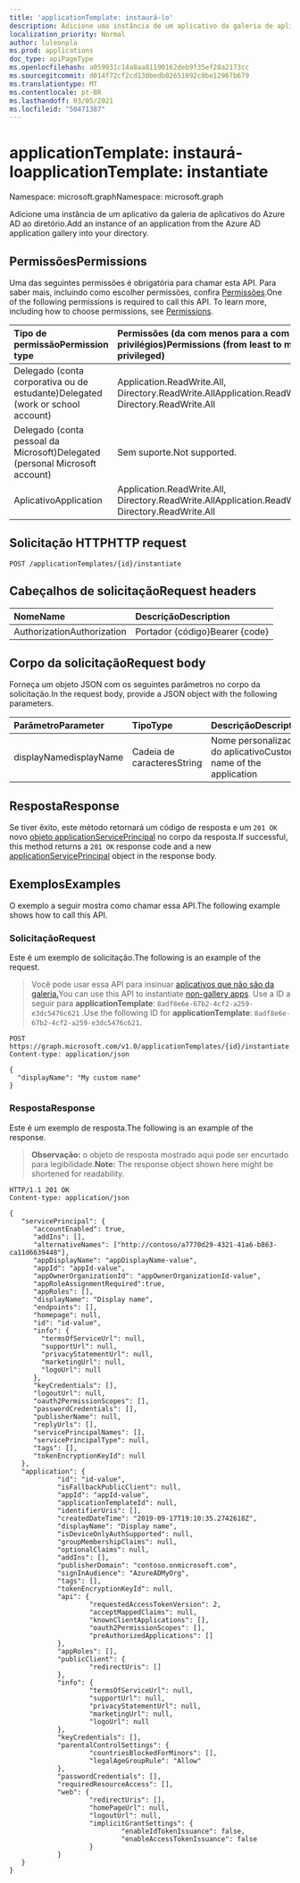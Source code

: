 ```yaml
---
title: 'applicationTemplate: instaurá-lo'
description: Adicione uma instância de um aplicativo da galeria de aplicativos do Azure AD ao diretório.
localization_priority: Normal
author: luleonpla
ms.prod: applications
doc_type: apiPageType
ms.openlocfilehash: a059931c14a8aa81190162deb9f35ef28a2173cc
ms.sourcegitcommit: d014f72cf2cd130bedb02651092c0be12967b679
ms.translationtype: MT
ms.contentlocale: pt-BR
ms.lasthandoff: 03/05/2021
ms.locfileid: "50471387"
---
```

# <a name="applicationtemplate-instantiate"></a><span data-ttu-id="37e65-103">applicationTemplate: instaurá-lo</span><span class="sxs-lookup"><span data-stu-id="37e65-103">applicationTemplate: instantiate</span></span>

<span data-ttu-id="37e65-104">Namespace: microsoft.graph</span><span class="sxs-lookup"><span data-stu-id="37e65-104">Namespace: microsoft.graph</span></span>

<span data-ttu-id="37e65-105">Adicione uma instância de um aplicativo da galeria de aplicativos do Azure AD ao diretório.</span><span class="sxs-lookup"><span data-stu-id="37e65-105">Add an instance of an application from the Azure AD application gallery into your directory.</span></span>

## <a name="permissions"></a><span data-ttu-id="37e65-106">Permissões</span><span class="sxs-lookup"><span data-stu-id="37e65-106">Permissions</span></span>

<span data-ttu-id="37e65-p101">Uma das seguintes permissões é obrigatória para chamar esta API. Para saber mais, incluindo como escolher permissões, confira [Permissões](/graph/permissions-reference).</span><span class="sxs-lookup"><span data-stu-id="37e65-p101">One of the following permissions is required to call this API. To learn more, including how to choose permissions, see [Permissions](/graph/permissions-reference).</span></span>

| <span data-ttu-id="37e65-109">Tipo de permissão</span><span class="sxs-lookup"><span data-stu-id="37e65-109">Permission type</span></span>                        | <span data-ttu-id="37e65-110">Permissões (da com menos para a com mais privilégios)</span><span class="sxs-lookup"><span data-stu-id="37e65-110">Permissions (from least to most privileged)</span></span>        |
| :------------------------------------- | :------------------------------------------------- |
| <span data-ttu-id="37e65-111">Delegado (conta corporativa ou de estudante)</span><span class="sxs-lookup"><span data-stu-id="37e65-111">Delegated (work or school account)</span></span>     | <span data-ttu-id="37e65-112">Application.ReadWrite.All, Directory.ReadWrite.All</span><span class="sxs-lookup"><span data-stu-id="37e65-112">Application.ReadWrite.All, Directory.ReadWrite.All</span></span> |
| <span data-ttu-id="37e65-113">Delegado (conta pessoal da Microsoft)</span><span class="sxs-lookup"><span data-stu-id="37e65-113">Delegated (personal Microsoft account)</span></span> | <span data-ttu-id="37e65-114">Sem suporte.</span><span class="sxs-lookup"><span data-stu-id="37e65-114">Not supported.</span></span>                                     |
| <span data-ttu-id="37e65-115">Aplicativo</span><span class="sxs-lookup"><span data-stu-id="37e65-115">Application</span></span>                            | <span data-ttu-id="37e65-116">Application.ReadWrite.All, Directory.ReadWrite.All</span><span class="sxs-lookup"><span data-stu-id="37e65-116">Application.ReadWrite.All, Directory.ReadWrite.All</span></span> |

## <a name="http-request"></a><span data-ttu-id="37e65-117">Solicitação HTTP</span><span class="sxs-lookup"><span data-stu-id="37e65-117">HTTP request</span></span>

<!-- { "blockType": "ignored" } -->

```http
POST /applicationTemplates/{id}/instantiate
```

## <a name="request-headers"></a><span data-ttu-id="37e65-118">Cabeçalhos de solicitação</span><span class="sxs-lookup"><span data-stu-id="37e65-118">Request headers</span></span>

| <span data-ttu-id="37e65-119">Nome</span><span class="sxs-lookup"><span data-stu-id="37e65-119">Name</span></span>          | <span data-ttu-id="37e65-120">Descrição</span><span class="sxs-lookup"><span data-stu-id="37e65-120">Description</span></span>   |
| :------------ | :------------ |
| <span data-ttu-id="37e65-121">Authorization</span><span class="sxs-lookup"><span data-stu-id="37e65-121">Authorization</span></span> | <span data-ttu-id="37e65-122">Portador {código}</span><span class="sxs-lookup"><span data-stu-id="37e65-122">Bearer {code}</span></span> |

## <a name="request-body"></a><span data-ttu-id="37e65-123">Corpo da solicitação</span><span class="sxs-lookup"><span data-stu-id="37e65-123">Request body</span></span>

<span data-ttu-id="37e65-124">Forneça um objeto JSON com os seguintes parâmetros no corpo da solicitação.</span><span class="sxs-lookup"><span data-stu-id="37e65-124">In the request body, provide a JSON object with the following parameters.</span></span>

| <span data-ttu-id="37e65-125">Parâmetro</span><span class="sxs-lookup"><span data-stu-id="37e65-125">Parameter</span></span>   | <span data-ttu-id="37e65-126">Tipo</span><span class="sxs-lookup"><span data-stu-id="37e65-126">Type</span></span>   | <span data-ttu-id="37e65-127">Descrição</span><span class="sxs-lookup"><span data-stu-id="37e65-127">Description</span></span>                    |
| :---------- | :----- | :----------------------------- |
| <span data-ttu-id="37e65-128">displayName</span><span class="sxs-lookup"><span data-stu-id="37e65-128">displayName</span></span> | <span data-ttu-id="37e65-129">Cadeia de caracteres</span><span class="sxs-lookup"><span data-stu-id="37e65-129">String</span></span> | <span data-ttu-id="37e65-130">Nome personalizado do aplicativo</span><span class="sxs-lookup"><span data-stu-id="37e65-130">Custom name of the application</span></span> |

## <a name="response"></a><span data-ttu-id="37e65-131">Resposta</span><span class="sxs-lookup"><span data-stu-id="37e65-131">Response</span></span>

<span data-ttu-id="37e65-132">Se tiver êxito, este método retornará um código de resposta e um `201 OK` novo [objeto applicationServicePrincipal](../resources/applicationserviceprincipal.md) no corpo da resposta.</span><span class="sxs-lookup"><span data-stu-id="37e65-132">If successful, this method returns a `201 OK` response code and a new [applicationServicePrincipal](../resources/applicationserviceprincipal.md) object in the response body.</span></span>

## <a name="examples"></a><span data-ttu-id="37e65-133">Exemplos</span><span class="sxs-lookup"><span data-stu-id="37e65-133">Examples</span></span>

<span data-ttu-id="37e65-134">O exemplo a seguir mostra como chamar essa API.</span><span class="sxs-lookup"><span data-stu-id="37e65-134">The following example shows how to call this API.</span></span>

### <a name="request"></a><span data-ttu-id="37e65-135">Solicitação</span><span class="sxs-lookup"><span data-stu-id="37e65-135">Request</span></span>

<span data-ttu-id="37e65-136">Este é um exemplo de solicitação.</span><span class="sxs-lookup"><span data-stu-id="37e65-136">The following is an example of the request.</span></span>

> <span data-ttu-id="37e65-137">Você pode usar essa API para insinuar [aplicativos que não são da galeria.](/azure/active-directory/manage-apps/add-non-gallery-app)</span><span class="sxs-lookup"><span data-stu-id="37e65-137">You can use this API to instantiate [non-gallery apps](/azure/active-directory/manage-apps/add-non-gallery-app).</span></span> <span data-ttu-id="37e65-138">Use a ID a seguir para **applicationTemplate**: `8adf8e6e-67b2-4cf2-a259-e3dc5476c621` .</span><span class="sxs-lookup"><span data-stu-id="37e65-138">Use the following ID for **applicationTemplate**: `8adf8e6e-67b2-4cf2-a259-e3dc5476c621`.</span></span>

<!-- {
  "blockType": "request",
  "name": "applicationtemplate_instantiate"
}-->

```http
POST https://graph.microsoft.com/v1.0/applicationTemplates/{id}/instantiate
Content-type: application/json

{
  "displayName": "My custom name"
}
```

### <a name="response"></a><span data-ttu-id="37e65-139">Resposta</span><span class="sxs-lookup"><span data-stu-id="37e65-139">Response</span></span>

<span data-ttu-id="37e65-140">Este é um exemplo de resposta.</span><span class="sxs-lookup"><span data-stu-id="37e65-140">The following is an example of the response.</span></span>

> <span data-ttu-id="37e65-141">**Observação:** o objeto de resposta mostrado aqui pode ser encurtado para legibilidade.</span><span class="sxs-lookup"><span data-stu-id="37e65-141">**Note:** The response object shown here might be shortened for readability.</span></span> 

<!-- {
  "blockType": "response",
  "truncated": true,
  "@odata.type": "microsoft.graph.applicationServicePrincipal"
} -->

```http
HTTP/1.1 201 OK
Content-type: application/json

{
   "servicePrincipal": {
      "accountEnabled": true,
      "addIns": [],
      "alternativeNames": ["http://contoso/a7770d29-4321-41a6-b863-ca11d6639448"],
      "appDisplayName": "appDisplayName-value",
      "appId": "appId-value",
      "appOwnerOrganizationId": "appOwnerOrganizationId-value",
      "appRoleAssignmentRequired":true,
      "appRoles": [],
      "displayName": "Display name",
      "endpoints": [],
      "homepage": null,
      "id": "id-value",
      "info": {
        "termsOfServiceUrl": null,
        "supportUrl": null,
        "privacyStatementUrl": null,
        "marketingUrl": null,
        "logoUrl": null
      },
      "keyCredentials": [],
      "logoutUrl": null,
      "oauth2PermissionScopes": [],
      "passwordCredentials": [],
      "publisherName": null,
      "replyUrls": [],
      "servicePrincipalNames": [],
      "servicePrincipalType": null,
      "tags": [],
      "tokenEncryptionKeyId": null
   },
   "application": {
            "id": "id-value",
            "isFallbackPublicClient": null,
            "appId": "appId-value",
            "applicationTemplateId": null,
            "identifierUris": [],
            "createdDateTime": "2019-09-17T19:10:35.2742618Z",
            "displayName": "Display name",
            "isDeviceOnlyAuthSupported": null,
            "groupMembershipClaims": null,
            "optionalClaims": null,
            "addIns": [],
            "publisherDomain": "contoso.onmicrosoft.com",
            "signInAudience": "AzureADMyOrg",
            "tags": [],
            "tokenEncryptionKeyId": null,
            "api": {
                    "requestedAccessTokenVersion": 2,
                    "acceptMappedClaims": null,
                    "knownClientApplications": [],
                    "oauth2PermissionScopes": [],
                    "preAuthorizedApplications": []
            },
            "appRoles": [],
            "publicClient": {
                    "redirectUris": []
            },
            "info": {
                    "termsOfServiceUrl": null,
                    "supportUrl": null,
                    "privacyStatementUrl": null,
                    "marketingUrl": null,
                    "logoUrl": null
            },
            "keyCredentials": [],
            "parentalControlSettings": {
                    "countriesBlockedForMinors": [],
                    "legalAgeGroupRule": "Allow"
            },
            "passwordCredentials": [],
            "requiredResourceAccess": [],
            "web": {
                    "redirectUris": [],
                    "homePageUrl": null,
                    "logoutUrl": null,
                    "implicitGrantSettings": {
                            "enableIdTokenIssuance": false,
                            "enableAccessTokenIssuance": false
                    }
            }
   }
}
```

<!-- uuid: 16cd6b66-4b1a-43a1-adaf-3a886856ed98
2019-02-04 14:57:30 UTC -->
<!-- {
  "type": "#page.annotation",
  "description": "applicationTemplate: instantiate",
  "keywords": "",
  "section": "documentation",
  "tocPath": ""
}-->
